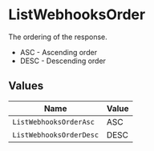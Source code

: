 # ListWebhooksOrder

The ordering of the response.
* ASC - Ascending order
* DESC - Descending order


## Values

| Name                    | Value                   |
| ----------------------- | ----------------------- |
| `ListWebhooksOrderAsc`  | ASC                     |
| `ListWebhooksOrderDesc` | DESC                    |
